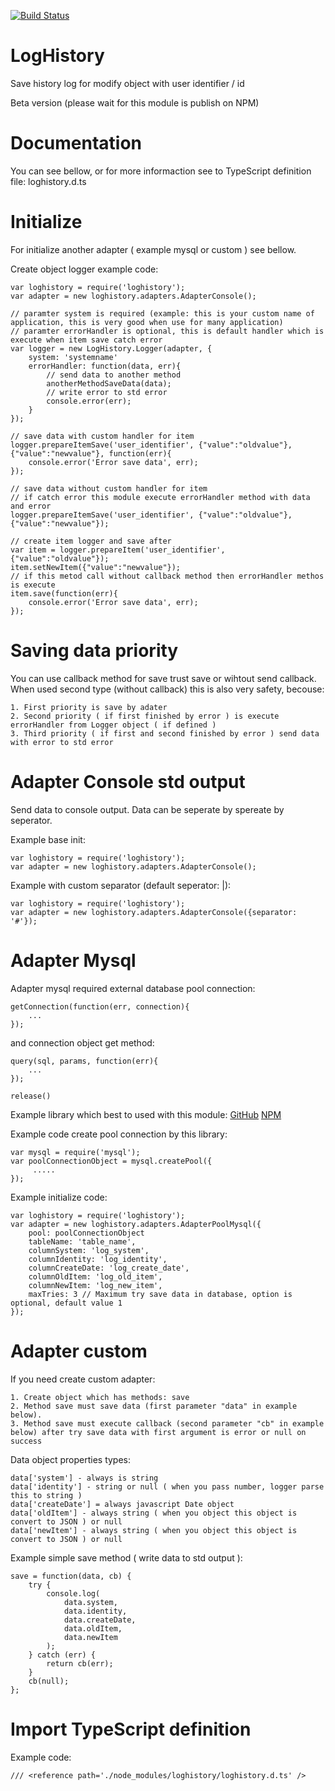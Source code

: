 [![Build Status](https://travis-ci.org/pascalsystem/loghistory.svg?branch=master)](https://travis-ci.org/pascalsystem/loghistory)

# LogHistory

Save history log for modify object with user identifier / id

Beta version (please wait for this module is publish on NPM)

# Documentation

You can see bellow, or for more informaction see to TypeScript definition file: loghistory.d.ts

# Initialize 

For initialize another adapter ( example mysql or custom ) see bellow.

Create object logger example code:
```code
var loghistory = require('loghistory');
var adapter = new loghistory.adapters.AdapterConsole();

// paramter system is required (example: this is your custom name of application, this is very good when use for many application)
// paramter errorHandler is optional, this is default handler which is execute when item save catch error
var logger = new LogHistory.Logger(adapter, {
    system: 'systemname'
    errorHandler: function(data, err){
        // send data to another method
        anotherMethodSaveData(data);
        // write error to std error
        console.error(err);
    }
});

// save data with custom handler for item
logger.prepareItemSave('user_identifier', {"value":"oldvalue"}, {"value":"newvalue"}, function(err){
    console.error('Error save data', err);
});

// save data without custom handler for item
// if catch error this module execute errorHandler method with data and error
logger.prepareItemSave('user_identifier', {"value":"oldvalue"}, {"value":"newvalue"});

// create item logger and save after
var item = logger.prepareItem('user_identifier', {"value":"oldvalue"});
item.setNewItem({"value":"newvalue"});
// if this metod call without callback method then errorHandler methos is execute
item.save(function(err){
    console.error('Error save data', err);
});
```

# Saving data priority

You can use callback method for save trust save or wihtout send callback.
When used second type (without callback) this is also very safety, becouse:
~~~
1. First priority is save by adater
2. Second priority ( if first finished by error ) is execute errorHandler from Logger object ( if defined )
3. Third priority ( if first and second finished by error ) send data with error to std error 
~~~

# Adapter Console std output

Send data to console output.
Data can be seperate by spereate by seperator.

Example base init:
```code
var loghistory = require('loghistory');
var adapter = new loghistory.adapters.AdapterConsole();
```

Example with custom separator (default seperator: |):
```code
var loghistory = require('loghistory');
var adapter = new loghistory.adapters.AdapterConsole({separator: '#'});
```

# Adapter Mysql

Adapter mysql required external database pool connection:
~~~
getConnection(function(err, connection){
    ...
});
~~~
and connection object get method:
~~~
query(sql, params, function(err){
    ...
});
~~~
~~~
release()
~~~

Example library which best to used with this module:
[GitHub](https://github.com/felixge/node-mysql)
[NPM](https://www.npmjs.com/package/mysql)

Example code create pool connection by this library:
```code
var mysql = require('mysql');
var poolConnectionObject = mysql.createPool({
     .....
});
```


Example initialize code:
```code
var loghistory = require('loghistory');
var adapter = new loghistory.adapters.AdapterPoolMysql({
    pool: poolConnectionObject
    tableName: 'table_name',
    columnSystem: 'log_system',
    columnIdentity: 'log_identity',
    columnCreateDate: 'log_create_date',
    columnOldItem: 'log_old_item',
    columnNewItem: 'log_new_item',
    maxTries: 3 // Maximum try save data in database, option is optional, default value 1
});
```

# Adapter custom

If you need create custom adapter:

~~~
1. Create object which has methods: save
2. Method save must save data (first parameter "data" in example below). 
3. Method save must execute callback (second parameter "cb" in example below) after try save data with first argument is error or null on success
~~~

Data object properties types:
~~~
data['system'] - always is string
data['identity'] - string or null ( when you pass number, logger parse this to string )
data['createDate'] = always javascript Date object
data['oldItem'] - always string ( when you object this object is convert to JSON ) or null
data['newItem'] - always string ( when you object this object is convert to JSON ) or null
~~~

Example simple save method ( write data to std output ):
```code
save = function(data, cb) {
    try {
        console.log(
            data.system,
            data.identity,
            data.createDate,
            data.oldItem,
            data.newItem
        );
    } catch (err) {
        return cb(err);
    }
    cb(null);
};
```

# Import TypeScript definition

Example code:
```code
/// <reference path='./node_modules/loghistory/loghistory.d.ts' /> 
```
